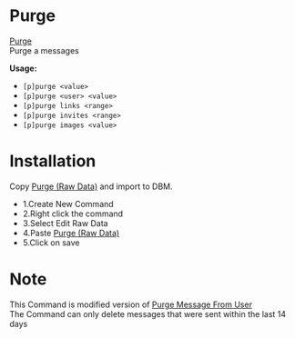 
# Purge

[Purge](https://raw.githubusercontent.com/Gr3nDy/DBM-RawData/master/Commands/purge/purge.json)
<br>
Purge a messages

**Usage:**
* `[p]purge <value>`
* `[p]purge <user> <value>`
* `[p]purge links <range>`
* `[p]purge invites <range>`
* `[p]purge images <value>`

# Installation
Copy [Purge (Raw Data)](https://raw.githubusercontent.com/Gr3nDy/DBM-RawData/master/Commands/purge/purge.json) and import to
DBM.
* 1.Create New Command
* 2.Right click the command
* 3.Select Edit Raw Data
* 4.Paste [Purge (Raw Data)](https://raw.githubusercontent.com/Gr3nDy/DBM-RawData/master/Commands/purge/purge.json)
* 5.Click on save

# Note
This Command is modified version of [Purge Message From User](https://discordapp.com/channels/374961173524643843/574311656453177355/574319383573168151)
<br>
The Command can only delete messages that were sent within the last 14 days

